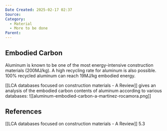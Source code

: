 ```yaml
---
Date Created: 2025-02-17 02:37
Source: 
Category:
  - Material
  - More to be done
Parent:
---
```

## Embodied Carbon
Aluminum is known to be one of the most energy-intensive construction materials (200MJ/kg). A high recycling rate for aluminum is also possible. 100% recycled aluminum can reach 19MJ/kg embodied energy.

[[LCA databases focused on construction materials - A Review]] gives an analysis of the embodied carbon contents of aluminum according to various databases:
![[aluminum-embodied-carbon-a-martinez-rocamora.png]]
## References
[[LCA databases focused on construction materials - A Review]] 5.3